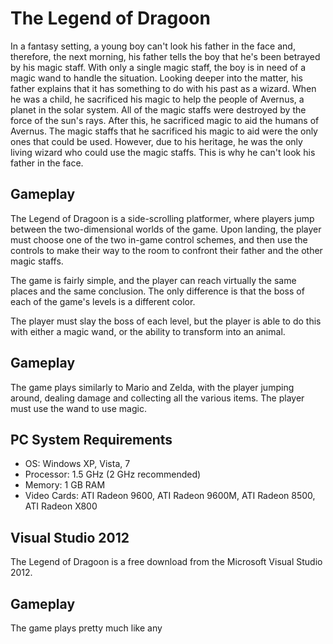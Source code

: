 # The Legend of Dragoon

In a fantasy setting, a young boy can't look his father in the face and, therefore, the next morning, his father tells the boy that he's been betrayed by his magic staff. With only a single magic staff, the boy is in need of a magic wand to handle the situation. Looking deeper into the matter, his father explains that it has something to do with his past as a wizard. When he was a child, he sacrificed his magic to help the people of Avernus, a planet in the solar system. All of the magic staffs were destroyed by the force of the sun's rays. After this, he sacrificed magic to aid the humans of Avernus. The magic staffs that he sacrificed his magic to aid were the only ones that could be used. However, due to his heritage, he was the only living wizard who could use the magic staffs. This is why he can't look his father in the face.

## Gameplay

The Legend of Dragoon is a side-scrolling platformer, where players jump between the two-dimensional worlds of the game. Upon landing, the player must choose one of the two in-game control schemes, and then use the controls to make their way to the room to confront their father and the other magic staffs.

The game is fairly simple, and the player can reach virtually the same places and the same conclusion. The only difference is that the boss of each of the game's levels is a different color.

The player must slay the boss of each level, but the player is able to do this with either a magic wand, or the ability to transform into an animal.

## Gameplay

The game plays similarly to Mario and Zelda, with the player jumping around, dealing damage and collecting all the various items. The player must use the wand to use magic.

## PC System Requirements

*   OS: Windows XP, Vista, 7
*   Processor: 1.5 GHz (2 GHz recommended)
*   Memory: 1 GB RAM
*   Video Cards: ATI Radeon 9600, ATI Radeon 9600M, ATI Radeon 8500, ATI Radeon X800

## Visual Studio 2012

The Legend of Dragoon is a free download from the Microsoft Visual Studio 2012.

## Gameplay

The game plays pretty much like any